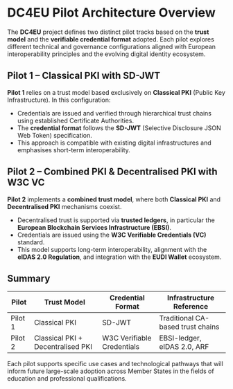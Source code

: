 # DC4EU Pilot Architecture Overview

The **DC4EU** project defines two distinct pilot tracks based on the **trust model** and the **verifiable credential format** adopted. Each pilot explores different technical and governance configurations aligned with European interoperability principles and the evolving digital identity ecosystem.

## Pilot 1 – Classical PKI with SD-JWT

**Pilot 1** relies on a trust model based exclusively on **Classical PKI** (Public Key Infrastructure). In this configuration:

- Credentials are issued and verified through hierarchical trust chains using established Certificate Authorities.
- The **credential format** follows the **SD-JWT** (Selective Disclosure JSON Web Token) specification.
- This approach is compatible with existing digital infrastructures and emphasises short-term interoperability.

## Pilot 2 – Combined PKI & Decentralised PKI with W3C VC

**Pilot 2** implements a **combined trust model**, where both **Classical PKI** and **Decentralised PKI** mechanisms coexist.

- Decentralised trust is supported via **trusted ledgers**, in particular the **European Blockchain Services Infrastructure (EBSI)**.
- Credentials are issued using the **W3C Verifiable Credentials (VC)** standard.
- This model supports long-term interoperability, alignment with the **eIDAS 2.0 Regulation**, and integration with the **EUDI Wallet** ecosystem.

## Summary

| Pilot    | Trust Model                          | Credential Format      | Infrastructure Reference          |
|----------|--------------------------------------|------------------------|-----------------------------------|
| Pilot 1  | Classical PKI                        | SD-JWT                 | Traditional CA-based trust chains |
| Pilot 2  | Classical PKI + Decentralised PKI    | W3C Verifiable Credentials | EBSI-ledger, eIDAS 2.0, ARF        |

Each pilot supports specific use cases and technological pathways that will inform future large-scale adoption across Member States in the fields of education and professional qualifications.

